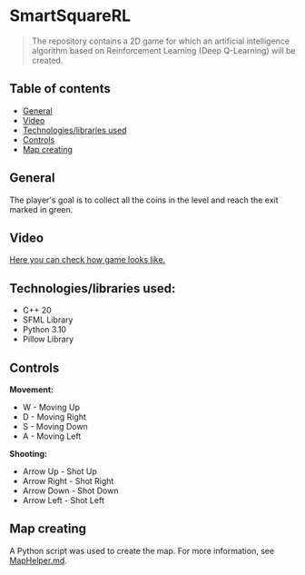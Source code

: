 # SmartSquareRL
> The repository contains a 2D game for which an artificial intelligence algorithm based on Reinforcement Learning (Deep Q-Learning) will be created.

## Table of contents
- [General](#General)
- [Video](#Video)
- [Technologies/libraries used](#Technologies/libraries-used)
- [Controls](#Controls)
- [Map creating](#Map-creating)

## General
The player's goal is to collect all the coins in the level and reach the exit marked in green.

## Video
[Here you can check how game looks like.](https://youtube.com/shorts/BdZh8jy2RsA?feature=share)

## Technologies/libraries used:
- C++ 20
- SFML Library
- Python 3.10
- Pillow Library

## Controls
**Movement:**
- W - Moving Up
- D - Moving Right
- S - Moving Down
- A - Moving Left

**Shooting:**
- Arrow Up - Shot Up
- Arrow Right - Shot Right
- Arrow Down - Shot Down
- Arrow Left - Shot Left

## Map creating
A Python script was used to create the map. For more information, see [MapHelper.md](MapHelper.md).
